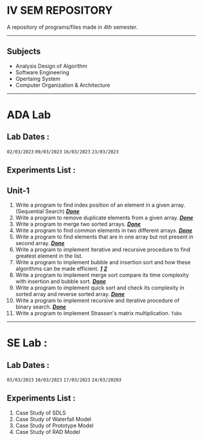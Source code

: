 # IV SEM REPOSITORY
A repository of programs/files made in 4th semester.
***
## Subjects
- Analysis Design of Algorithm
- Software Engineering
- Opertaing System
- Computer Organization & Architecture
***

# ADA Lab
## Lab Dates :
```02/03/2023``` ```09/03/2023``` ```16/03/2023``` ```23/03/2023```
## Experiments List :
## Unit-1

1. Write a program to find index position of an element in a given array. (Sequential Search) [***Done***](https://github.com/Ansh-Kushwaha/IV-SEM-Repo/blob/main/ADA/Lab%20Programs/SequentialSearch.cpp)
2. Write a program to remove duplicate elements from a given array. [***Done***](https://github.com/Ansh-Kushwaha/IV-SEM-Repo/blob/main/ADA/Lab%20Programs/RemoveDuplicates.cpp)
3. Write a program to merge two sorted arrays. [***Done***](https://github.com/Ansh-Kushwaha/IV-SEM-Repo/blob/main/ADA/Lab%20Programs/Merge.cpp)
4. Write a program to find common elements in two different arrays. [***Done***](https://github.com/Ansh-Kushwaha/IV-SEM-Repo/blob/main/ADA/Lab%20Programs/CommomElements.cpp)
5. Write a program to find elements that are in one array but not present in second array. [***Done***](https://github.com/Ansh-Kushwaha/IV-SEM-Repo/blob/main/ADA/Lab%20Programs/SetDifference.cpp)
6. Write a program to implement iterative and recursive procedure to find greatest element in the list.
7. Write a program to implement bubble and insertion sort and how these algorithms can be made efficient. [***1***](https://github.com/Ansh-Kushwaha/IV-SEM-Repo/blob/main/ADA/Lab%20Programs/BubbleSort.cpp) [***2***](https://github.com/Ansh-Kushwaha/IV-SEM-Repo/blob/main/ADA/Lab%20Programs/InsertionSort.cpp)
8. Write a program to implement merge sort compare its time complexity with insertion and bubble sort. [***Done***](https://github.com/Ansh-Kushwaha/IV-SEM-Repo/blob/main/ADA/Lab%20Programs/MergeSort.cpp)
9. Write a program to implement quick sort and check its complexity in sorted array and reverse sorted array. [***Done***](https://github.com/Ansh-Kushwaha/IV-SEM-Repo/blob/main/ADA/Lab%20Programs/QuickSort.cpp)
10. Write a program to implement recursive and iterative procedure of binary search. [***Done***](https://github.com/Ansh-Kushwaha/IV-SEM-Repo/blob/main/ADA/Lab%20Programs/BinarySearch.cpp)
11. Write a program to implement Strassen's matrix multiplication. ```ToDo```

***

# SE Lab :
## Lab Dates :
```03/03/2023``` ```10/03/2023``` ```17/03/2023``` ```24/03/20203```
## Experiments List :
1. Case Study of SDLS
2. Case Study of Waterfall Model
3. Case Study of Prototype Model
4. Case Study of RAD Model
